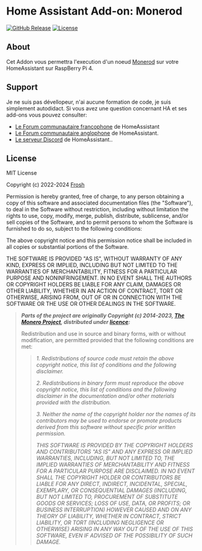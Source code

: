 # Home Assistant Add-on: Monerod

[![GitHub Release][releases-shield]][releases]
[![License][license-shield]][license]

## About

Cet Addon vous permettra l'execution d'un noeud [Monerod][getmonero] sur votre HomeAssistant sur RaspBerry Pi 4.

## Support

Je ne suis pas dévellopeur, n'ai aucune formation de code, je suis simplement autodidact.
Si vous avez une question concernant HA et ses add-ons vous pouvez consulter:

- [Le Forum communautaire francophone][HACF] de HomeAssistant
- [Le Forum communautaire anglophone][forum] de HomeAssistant.
- [Le serveur Discord][discord-ha] de HomeAssistant..

## License

MIT License

Copyright (c) 2022-2024 [Frosh][Frosh]

Permission is hereby granted, free of charge, to any person obtaining a copy
of this software and associated documentation files (the "Software"), to deal
in the Software without restriction, including without limitation the rights
to use, copy, modify, merge, publish, distribute, sublicense, and/or sell
copies of the Software, and to permit persons to whom the Software is
furnished to do so, subject to the following conditions:

The above copyright notice and this permission notice shall be included in all
copies or substantial portions of the Software.

THE SOFTWARE IS PROVIDED "AS IS", WITHOUT WARRANTY OF ANY KIND, EXPRESS OR
IMPLIED, INCLUDING BUT NOT LIMITED TO THE WARRANTIES OF MERCHANTABILITY,
FITNESS FOR A PARTICULAR PURPOSE AND NONINFRINGEMENT. IN NO EVENT SHALL THE
AUTHORS OR COPYRIGHT HOLDERS BE LIABLE FOR ANY CLAIM, DAMAGES OR OTHER
LIABILITY, WHETHER IN AN ACTION OF CONTRACT, TORT OR OTHERWISE, ARISING FROM,
OUT OF OR IN CONNECTION WITH THE SOFTWARE OR THE USE OR OTHER DEALINGS IN THE
SOFTWARE.

> **_Parts of the project are originally Copyright (c) 2014-2023, [The Monero Project][TheMoneroProject],
distributed under [licence][monerolicense]:_**
>
> Redistribution and use in source and binary forms, with or without modification,
are permitted provided that the following conditions are met:
>> _1. Redistributions of source code must retain the above copyright notice, this
list of conditions and the following disclaimer._
>>
>> _2. Redistributions in binary form must reproduce the above copyright notice,
this list of conditions and the following disclaimer in the documentation and/or
other materials provided with the distribution._
>>
>> _3. Neither the name of the copyright holder nor the names of its contributors
may be used to endorse or promote products derived from this software without
specific prior written permission._
>>
>> _THIS SOFTWARE IS PROVIDED BY THE COPYRIGHT HOLDERS AND CONTRIBUTORS "AS IS" AND
ANY EXPRESS OR IMPLIED WARRANTIES, INCLUDING, BUT NOT LIMITED TO, THE IMPLIED
WARRANTIES OF MERCHANTABILITY AND FITNESS FOR A PARTICULAR PURPOSE ARE
DISCLAIMED. IN NO EVENT SHALL THE COPYRIGHT HOLDER OR CONTRIBUTORS BE LIABLE
FOR ANY DIRECT, INDIRECT, INCIDENTAL, SPECIAL, EXEMPLARY, OR CONSEQUENTIAL
DAMAGES (INCLUDING, BUT NOT LIMITED TO, PROCUREMENT OF SUBSTITUTE GOODS OR
SERVICES; LOSS OF USE, DATA, OR PROFITS; OR BUSINESS INTERRUPTION) HOWEVER
CAUSED AND ON ANY THEORY OF LIABILITY, WHETHER IN CONTRACT, STRICT LIABILITY,
OR TORT (INCLUDING NEGLIGENCE OR OTHERWISE) ARISING IN ANY WAY OUT OF THE USE
OF THIS SOFTWARE, EVEN IF ADVISED OF THE POSSIBILITY OF SUCH DAMAGE._

[getmonero]: https://www.getmonero.org/

[discord-ha]: https://discord.gg/c5DvZ4e
[forum]: https://community.home-assistant.io
[HACF]: https://forum.hacf.fr/

[Frosh]: https://github.com/casse-boubou
[license]: https://github.com/casse-boubou/addon-monerod/blob/main/LICENSE
[license-shield]: https://img.shields.io/github/license/casse-boubou/addon-monerod.svg

[releases]: https://github.com/casse-boubou/addon-monerod/releases
[releases-shield]: https://img.shields.io/github/v/release/casse-boubou/addon-monerod

[TheMoneroProject]: https://github.com/monero-project
[monerolicense]: https://github.com/monero-project/monero/blob/master/LICENSE